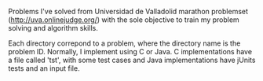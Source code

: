 Problems I've solved from Universidad de Valladolid marathon 
problemset (http://uva.onlinejudge.org/) with the sole objective to train
my problem solving and algorithm skills.

Each directory correpond to a problem, where the directory name is the problem ID.
Normally, I implement using C or Java. C implementations have a file called 'tst',
with some test cases and Java implementations have jUnits tests and an input file.
